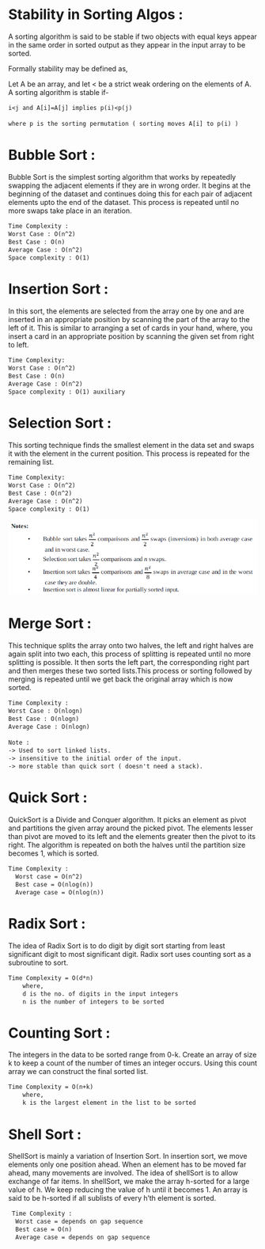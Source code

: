 # Stability in Sorting Algos :
  
A sorting algorithm is said to be stable if two objects with equal keys appear in the same order in sorted output as they appear in the input array to be sorted.  
  
Formally stability may be defined as,  
  
Let A be an array, and let < be a strict weak ordering on the elements of A.  
A sorting algorithm is stable if-  
```
i<j and A[i]=A[j] implies p(i)<p(j)  

where p is the sorting permutation ( sorting moves A[i] to p(i) )  
```
  
# Bubble Sort :
  
Bubble Sort is the simplest sorting algorithm that works by repeatedly swapping the adjacent elements if they are in wrong order. It begins at the beginning of the dataset and continues doing this for each pair of adjacent elements upto the end of the dataset. This process is repeated until no more swaps take place in an iteration.  

```  
Time Complexity :
Worst Case : O(n^2)
Best Case : O(n)
Average Case : O(n^2)
Space complexity : O(1)
```
# Insertion Sort :
  
In this sort, the elements are selected from the array one by one and are inserted in an appropriate position by scanning the part of the array to the left of it. This is similar to arranging a set of cards in your hand, where, you insert a card in an appropriate position by scanning the given set from right to left.
    
```
Time Complexity:
Worst Case : O(n^2)
Best Case : O(n)
Average Case : O(n^2)
Space complexity : O(1) auxiliary
```

# Selection Sort :
  
This sorting technique finds the smallest element in the data set and swaps it with the element in the current position. This process is repeated for the remaining list.
  
```
Time Complexity:
Worst Case : O(n^2)
Best Case : O(n^2)
Average Case : O(n^2)
Space complexity : O(1)
```
  
![comp](1.PNG)

# Merge Sort : 
  
This technique splits the array onto two halves, the left and right halves are again split into two each, this process of splitting is repeated until no more splitting is possible. It then sorts the left part, the corresponding right part and then merges these two sorted lists.This process or sorting followed by merging is repeated until we get back the original array which is now sorted. 
  
```
Time Complexity :
Worst Case : O(nlogn)
Best Case : O(nlogn)
Average Case : O(nlogn)

Note :
-> Used to sort linked lists.
-> insensitive to the initial order of the input.
-> more stable than quick sort ( doesn't need a stack).
```  
# Quick Sort :
  
QuickSort is a Divide and Conquer algorithm. It picks an element as pivot and partitions the given array around the picked pivot. The elements lesser than pivot are moved to its left and the elements greater then the pivot to its right. The algorithm is repeated on both the halves until the partition size becomes 1, which is sorted.  
  
```  
Time Complexity :  
  Worst case = O(n^2)  
  Best case = O(nlog(n))  
  Average case = O(nlog(n))
```

# Radix Sort :  
  
The idea of Radix Sort is to do digit by digit sort starting from least significant digit to most significant digit. Radix sort uses counting sort as a subroutine to sort.
  
```
Time Complexity = O(d*n)
    where,
    d is the no. of digits in the input integers
    n is the number of integers to be sorted
```  

# Counting Sort :
  
The integers in the data to be sorted range from 0-k. Create an array of size k to keep a count of the number of times an integer occurs. Using this count array we can construct the final sorted list.
  
```
Time Complexity = O(n+k)
    where,
    k is the largest element in the list to be sorted
```
  
# Shell Sort :
  
ShellSort is mainly a variation of Insertion Sort. In insertion sort, we move elements only one position ahead. When an element has to be moved far ahead, many movements are involved. The idea of shellSort is to allow exchange of far items. In shellSort, we make the array h-sorted for a large value of h. We keep reducing the value of h until it becomes 1. An array is said to be h-sorted if all sublists of every h’th element is sorted.
```
 Time Complexity :  
  Worst case = depends on gap sequence  
  Best case = O(n)
  Average case = depends on gap sequence 
  ```
